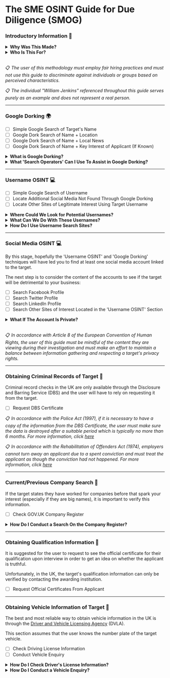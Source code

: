 # The SME OSINT Guide for Due Diligence (SMOG)

### Introductory Information 🌟

<details>

<summary><b>Why Was This Made?</b></summary>

  <br>
  
  This guide was made as part of my dissertation submission.
  
It has been found that while employers understand that background checks must be conducted, they do not know how to conduct them themselves. Literature has also found that reports often talk about the need for checks but do not discuss how to do so. 
  
This proposed methodology aims to have a user-friendly design and aims to be understandable to individuals at any level of technical ability.
  
By focusing on user comprehension, the methodology attempts to close the gap between the employers understanding of the need to conduct checks, and their ability to do so.
 
  <br>
  
</details>

<details>

<summary><b>Who Is This For?</b></summary>

  <br>
  
The primary audience for this is UK-based SMEs to help conduct their due dilligence in the background checking stage of hiring. This guide can be used by anyone. The examples provided and wording is, however, tailored towards hiring practices. 

</details>

<br>



📋 <i> The user of this methodology must employ fair hiring practices and must not use this guide to discriminate against individuals or groups based on perceived characteristics.  </i>

📋 <i> The individual "William Jenkins" referenced throughout this guide serves purely as an example and does not represent a real person. </i>
____________________________________________________________________________________________________________________

### Google Dorking 🌍

- [ ] Simple Google Search of Target's Name
- [ ] Google Dork Search of Name + Location
- [ ] Google Dork Search of Name + Local News
- [ ] Google Dork Search of Name + Key Interest of Applicant (If Known)

<details>

  <summary><b>What is Google Dorking?</b></summary>

  <br>

  Google Dorking (also known as Google Hacking) is the act of using advanced 'search operators' in the search bar of Google to obtain information that would be otherwise hard to find by refining your search results. 
  
  <br>
  
  By correctly utilising Google Dorking, you can uncover the following information that relates to this stage in the investigation:
  
  - Usernames <--- This is what we want to be looking for as a top priority
  - Personally Identifiable Information
  - Email Addresses
  
  <br>
  
</details>

<details>

<summary><b>What 'Search Operators' Can I Use To Assist in Google Dorking?</b></summary>
  
  <br>
  
| Operator | Usage | Example |
| --- | --- | --- |
| "" | Specifies words MUST be in search results | "William Jenkins" |
| - | Excludes words from search results | "William Jenkins" -Census |
| site: | Restricts results to a specific site | "William Jenkins" site:facebook.com |
| OR | Searches for multiple words as alternatives to one another | William OR Will |
| AND | Restricts results to those that include both words | "William Jenkins" AND "Cyber Security" |
| allintext: | Only shows results where the text is in | allintext:William Jenkins |

</details>

____________________________________________________________________________________________________________________

### Username OSINT 💻

- [ ] Simple Google Search of Username
- [ ] Locate Additional Social Media Not Found Through Google Dorking
- [ ] Locate Other Sites of Legitimate Interest Using Target Username

<details>

<summary><b>Where Could We Look for Potential Usernames?</b></summary>

<br>
  
The easiest and most obvious places to look are within the profile page of any identified social media pages from the results of Google Dorking. Once one username has been identified, this can be run through a 'Username Checking Site' to try to locate further accounts linked to the target.
  
| Site | Location | Example |
| --- | --- | --- |
| Facebook | Within the URL on the target's profile | facebook.com/Jenkins123/ |
| Twitter | Underneath the account name on the profile | @Jenkins123 |
| Linkedin | Within the URL on the target's profile | linkedin.com/in/Jenkins123/ |
| Tiktok | Within the URL on the target's profile | tiktok.com/@Jenkins123 |

<br>
  
</details>

<details>

<summary><b>What Can We Do With These Usernames?</b></summary>

  <br>
  
  The located usernames can be put into a 'Username Search Site' (See Table) which will crawl the internet for accounts with identical usernames and provide links to them for you in a clean and presentable format.
  
  | Site | Why? |
  | --- | --- |
  | [Whats My Name](https://whatsmyname.app/) | Tracks accounts based off username and categorises them by site type and provides a link to each |  
  | [Instant Username Search](https://instantusername.com/) | Well formatted and responsive site that updates as you type and displays found sites linked to that username in a tidy format |

  <br>
  
</details>

<details>

<summary><b>How Do I Use Username Search Sites?</b></summary>

  <br>
  
<details>
  
<summary><b>Whats My Name</b></summary>

<br>
  
On loading the website you will be greeted with the search bar seen below:
  
![image](https://github.com/ollijri/SMOG/assets/66912443/735ad882-2b5a-429a-aa49-dc38ded32723)
  
The blue button on the left allows you to tailor your search to accounts based off of a certain category. This includes but is not limited to dating, coding and shopping sites.
  
To begin searching, enter the username into the white box and press the green button. If you wish to add multiple usernames, add a new line and enter the next username below the first like so:
  
![image](https://github.com/ollijri/SMOG/assets/66912443/40ede48f-827f-475d-adf1-f1b5e7abced7)
  
This will produce a list of all the accounts which share a username with the ones you have entered. The information on the left and the right is the same, they are just formatted differently so use either depending on your preference.
  
  <br>
  
 <p align="center">
 <img src=https://github.com/ollijri/SMOG/assets/66912443/31246b8e-9c54-4497-9117-78b6f2e59174>
 <br>
   <i> The output on the left </i>
 <br>
   <br>
 <img src=https://github.com/ollijri/SMOG/assets/66912443/ba93ddd4-03e5-48b7-8b9c-ead728a1b5ca>
<br>
  <i> The output on the right </i>
   <br>
    <br>
 </p>
  
 <br>
  
</details>

<details>

<summary><b>Instant Username Search</b></summary>

  <br>
  
  On loading the website you will be greeted with the search bar seen below:
  
  ![image](https://github.com/ollijri/SMOG/assets/66912443/f82c9858-530d-451d-9c75-9d7e48784600)
  
  To begin searching, enter the username into the white box and the website will automatically populate with accounts. If you wish to use multiple usernames at once, 'Whats My Name' is a better site for you.
  
  As seen below, the accounts which have identical usernames will be crossed out, these can be clicked on to redirect the user to the site referenced on the box and to the account profile of the connected username
  
  ![image](https://github.com/ollijri/SMOG/assets/66912443/e84af528-e26d-4698-8894-c636110cc480)
  
  
</details>
  
</details>

____________________________________________________________________________________________________________________

### Social Media OSINT 💻

By this stage, hopefully the 'Username OSINT' and 'Google Dorking' techniques will have led you to find at least one social media account linked to the target. 


The next step is to consider the content of the accounts to see if the target will be detrimental to your business:

- [ ] Search Facebook Profile
- [ ] Search Twitter Profile
- [ ] Search LinkedIn Profile
- [ ] Search Other Sites of Interest Located in the 'Username OSINT' Section

<details>

<summary><b>What If The Account Is Private?</b></summary>
<br>
If the account is private, thats it. Its private. Do not believe the sources you see online that claim you can "sign up now to see all contents of a private account", they are scams.

</details>

<br>

📋 <i> In accordance with Article 8 of the European Convention of Human Rights, the user of this guide must be mindful of the content they are viewing during their investigation and must make an effort to maintain a balance between information gathering and respecting a target's privacy rights. </i>

____________________________________________________________________________________________________________________

### Obtaining Criminal Records of Target 👮

Criminal record checks in the UK are only available through the Disclosure and Barring Service (DBS) and the user will have to rely on requesting it from the target.

- [ ] Request DBS Certificate

📋 <i> In accordance with the Police Act (1997), if it is necessary to have a copy of the information from the DBS Certificate, the user must make sure the data is destroyed after a suitable period which is typically no more than 6 months. For more information, click [here](https://assets.publishing.service.gov.uk/government/uploads/system/uploads/attachment_data/file/474742/Code_of_Practice_for_Disclosure_and_Barring_Service_Nov_15.pdf) </i>


📋 <i> In accordance with the Rehabilitation of Offenders Act (1974), employers cannot turn away an applicant due to a spent conviction and must treat the applicant as though the conviction had not happened. For more information, click [here](https://www.gov.uk/government/publications/dbs-sample-policy-on-the-recruitment-of-ex-offenders/sample-policy-on-the-recruitment-of-ex-offenders) </i>
____________________________________________________________________________________________________________________

### Current/Previous Company Search 🏢

If the target states they have worked for companies before that spark your interest (especially if they are big names), it is important to verify this information. 

- [ ] Check GOV.UK Company Register

<details>

<summary><b>How Do I Conduct a Search On the Company Register?</b></summary>

 <br> 
  
For applicants who state they have owned their own company, this can be checked through the [Company Register](https://find-and-update.company-information.service.gov.uk/) on the GOV.UK website.
  
It is as simple as typing it in the search bar and hitting enter. This register includes data such as previous company names, registered addresses, date of incorporation etc.
  
If the company dissolved before 2009, you can search for it [here](https://find-and-update.company-information.service.gov.uk/dissolved-search) instead.

  <br>
  
</details>

____________________________________________________________________________________________________________________

### Obtaining Qualification Information 🏫

It is suggested for the user to request to see the official certificate for their qualification upon interview in order to get an idea on whether the applicant is truthful.

Unfortunately, in the UK, the target's qualification information can only be verified by contacting the awarding institution.


- [ ] Request Official Certificates From Applicant

____________________________________________________________________________________________________________________

### Obtaining Vehicle Information of Target 🚗

The best and most reliable way to obtain vehicle information in the UK is through the [Driver and Vehicle Licensing Agency](https://www.gov.uk/government/organisations/driver-and-vehicle-licensing-agency) (DVLA). 

This section assumes that the user knows the number plate of the target vehicle.

- [ ] Check Driving License Information
- [ ] Conduct Vehicle Enquiry

<details>

  <summary><b>How Do I Check Driver's License Information?</b></summary>
<br>
  
  The section of the DVLA website which the user will need to visit is the [Check Driving Information](https://www.gov.uk/check-driving-information) page. This allows the employer to find out whether the applicant has any penalty points or disqualifications:
  
  ![image](https://github.com/ollijri/SMOG/assets/66912443/e8703db7-beaa-4461-986c-0bc8fe419886)

  <br>
  
 📋 <i>A check code is also required which means getting consent from the applicant to share this information. The applicant will need to go [here](https://www.gov.uk/view-driving-licence) to get their sort code</i>
  
</details>

<details>

  <summary><b>How Do I Conduct a Vehicle Enquiry?</b></summary>
  <br>
  
  The section of the DVLA website which the user will need to visit is the [Vehicle Enquiry Service](https://vehicleenquiry.service.gov.uk/)
  
  This allows employers to check whether an applicant's vehicle is taxed, the MOT information, engine size, weight etc:
  
  ![image](https://github.com/ollijri/SMOG/assets/66912443/dd64af45-e9d4-4e47-b618-47a383c7fd33)
  
</details>
